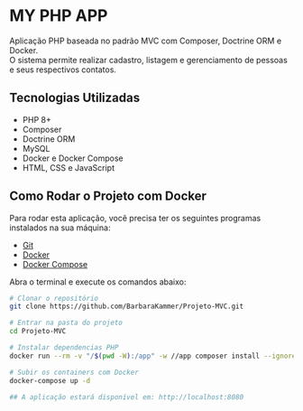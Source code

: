 # MY PHP APP

Aplicação PHP baseada no padrão MVC com Composer, Doctrine ORM e Docker.  
O sistema permite realizar cadastro, listagem e gerenciamento de pessoas e seus respectivos contatos.  

## Tecnologias Utilizadas

- PHP 8+
- Composer
- Doctrine ORM
- MySQL
- Docker e Docker Compose
- HTML, CSS e JavaScript

## Como Rodar o Projeto com Docker

Para rodar esta aplicação, você precisa ter os seguintes programas instalados na sua máquina:

- [Git](https://git-scm.com/)
- [Docker](https://www.docker.com/)
- [Docker Compose](https://docs.docker.com/compose/)


Abra o terminal e execute os comandos abaixo:

```bash
# Clonar o repositório
git clone https://github.com/BarbaraKammer/Projeto-MVC.git

# Entrar na pasta do projeto
cd Projeto-MVC

# Instalar dependencias PHP
docker run --rm -v "/$(pwd -W):/app" -w //app composer install --ignore-platform-reqs

# Subir os containers com Docker
docker-compose up -d

## A aplicação estará disponível em: http://localhost:8080
